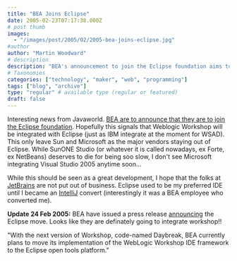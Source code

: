 ```yaml
---
title: "BEA Joins Eclipse"
date: 2005-02-23T07:17:38.000Z
# post thumb
images:
  - "/images/post/2005/02/2005-bea-joins-eclipse.jpg"
#author
author: "Martin Woodward"
# description
description: "BEA's announcement to join the Eclipse foundation aims to integrate WebLogic Workshop with Eclipse, enhancing developer tools."
# Taxonomies
categories: ["technology", "maker", "web", "programming"]
tags: ["blog", "archive"]
type: "regular" # available type (regular or featured)
draft: false
---
```


Interesting news from Javaworld. [BEA are to announce that they are to join the Eclipse foundation](http://www.javaworld.com/javaworld/jw-02-2005/jw-0221-iw-eclipse.html). Hopefully this signals that Weblogic Workshop will be integrated with Eclipse (just as IBM integrate at the moment for WSAD). This only leave Sun and Microsoft as the major vendors staying out of Eclipse. While SunONE Studio (or whatever it is called nowadays, ex Forte, ex NetBeans) deserves to die for being soo slow, I don't see Microsoft integrating Visual Studio 2005 anytime soon...

While this should be seen as a great development, I hope that the folks at [JetBrains](http://www.jetbrains.com/) are not put out of business. Eclipse used to be my preferred IDE until I became an [IntelliJ](http://www.jetbrains.com/idea) convert (interestingly it was a BEA employee who converted me).

**Update 24 Feb 2005:** BEA have issued a press release [announcing](http://www.bea.com/framework.jsp?CNT=pr01422.htm&FP=/content/news_events/press_releases/2005) the Eclipse move. Looks like they are definately going to integrate workshop!!

"With the next version of Workshop, code-named Daybreak, BEA currently plans to move its implementation of the WebLogic Workshop IDE framework to the Eclipse open tools platform."
